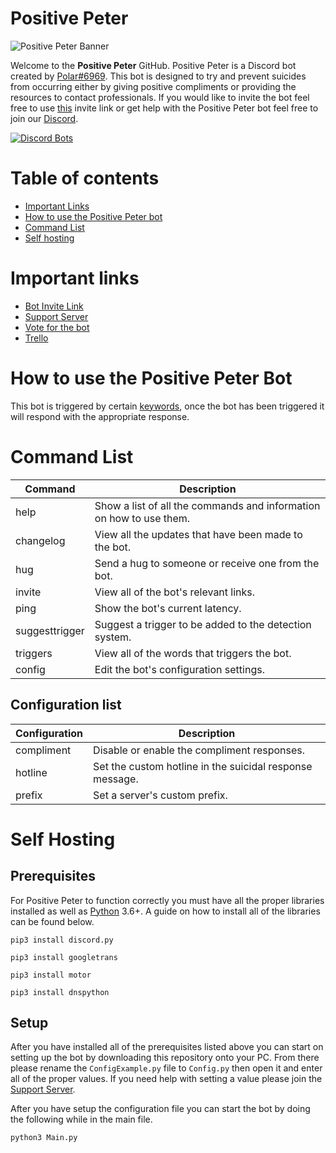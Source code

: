 
# **Positive Peter**

![Positive Peter Banner](https://cdn.discordapp.com/attachments/651676721027743754/665786771228983327/SPB.png)

Welcome to the **Positive Peter** GitHub. Positive Peter is a Discord bot created by [Polar#6969](https://discordapp.com/users/619284841187246090). This bot is designed to try and prevent suicides from occurring either by giving positive compliments or providing the resources to contact professionals. If you would like to invite the bot feel free to use [this](https://discordapp.com/api/oauth2/authorize?client_id=649535694145847301&permissions=26688&scope=bot) invite link or get help with the Positive Peter bot feel free to join our [Discord](https://discord.gg/VwMWj2B).

[![Discord Bots](https://top.gg/api/widget/649535694145847301.svg)](https://top.gg/bot/649535694145847301)

# Table of contents

- [Important Links](https://github.com/xPolar/PositivePeter#important-links)
- [How to use the Positive Peter bot](https://github.com/xPolar/PositivePeter#how-to-use-the-positive-peter-bot)
- [Command List](https://github.com/xPolar/PositivePeter#command-list)
- [Self hosting](https://github.com/xPolar/PositivePeter#self-hosting)

# Important links
- [Bot Invite Link](https://discordapp.com/api/oauth2/authorize?client_id=649535694145847301&permissions=26688&scope=bot)
- [Support Server](https://discord.gg/VwMWj2B)
- [Vote for the bot](https://top.gg/bot/649535694145847301/vote)
- [Trello](https://trello.com/b/7xd2iXJB)

# How to use the Positive Peter Bot
This bot is triggered by certain [keywords](https://github.com/xPolar/PositivePeter/wiki/Triggers), once the bot has been triggered it will respond with the appropriate response.

# Command List
| Command | Description |
| ------- | ----------- |
| help | Show a list of all the commands and information on how to use them. |
| changelog | View all the updates that have been made to the bot. |
| hug | Send a hug to someone or receive one from the bot. |
| invite | View all of the bot's relevant links. |
| ping | Show the bot's current latency. |
| suggesttrigger | Suggest a trigger to be added to the detection system. |
| triggers | View all of the words that triggers the bot. |
| config | Edit the bot's configuration settings. |

## Configuration list

| Configuration | Description |
| ------------- | ----------- |
| compliment | Disable or enable the compliment responses. |
| hotline | Set the custom hotline in the suicidal response message. |
| prefix | Set a server's custom prefix. |

# Self Hosting

## Prerequisites
For Positive Peter to function correctly you must have all the proper libraries installed as well as [Python](https://www.python.org/downloads/release/python-381/) 3.6+. A guide on how to install all of the libraries can be found below.

```
pip3 install discord.py
```
```
pip3 install googletrans
```
```
pip3 install motor
```
```
pip3 install dnspython
```

## Setup
After you have installed all of the prerequisites listed above you can start on setting up the bot by downloading this repository onto your PC. From there please rename the `ConfigExample.py` file to `Config.py` then open it and enter all of the proper values. If you need help with setting a value please join the [Support Server](https://discord.gg/VwMWj2B).

After you have setup the configuration file you can start the bot by doing the following while in the main file.
```
python3 Main.py
```
